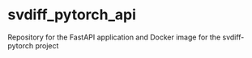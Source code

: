 # svdiff_pytorch_api
Repository for the FastAPI application and Docker image for the svdiff-pytorch project
